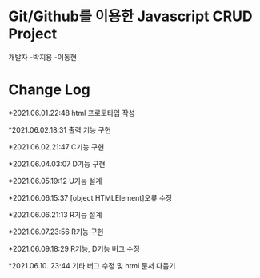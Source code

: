 # Git/Github를 이용한 Javascript CRUD Project

개발자
-박지용
-이동현

Change Log
==============================
*2021.06.01.22:48
html 프로토타입 작성

*2021.06.02.18:31
출력 기능 구현

*2021.06.02.21:47
C기능 구현

*2021.06.04.03:07
D기능 구현

*2021.06.05.19:12
U기능 설계

*2021.06.06.15:37
[object HTMLElement]오류 수정

*2021.06.06.21:13
R기능 설계

*2021.06.07.23:56
R기능 구현

*2021.06.09.18:29
R기능, D기능 버그 수정

*2021.06.10. 23:44
기타 버그 수정 및 html 문서 다듬기